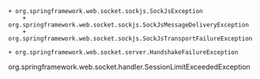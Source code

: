     + org.springframework.web.socket.sockjs.SockJsException
        + org.springframework.web.socket.sockjs.SockJsMessageDeliveryException
        + org.springframework.web.socket.sockjs.SockJsTransportFailureException

    + org.springframework.web.socket.server.HandshakeFailureException
org.springframework.web.socket.handler.SessionLimitExceededException